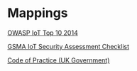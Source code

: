 # Mappings

[OWASP IoT Top 10 2014](https://scriptingxss.gitbook.io/owasp-iot-top-10-mapping-project/mappings/owasp-iot-top-10-2014)

[GSMA IoT Security Assessment Checklist](https://scriptingxss.gitbook.io/owasp-iot-top-10-mapping-project/mappings/gsma-iot-security-assessment-checklist)

[Code of Practice \(UK Government\)](https://scriptingxss.gitbook.io/owasp-iot-top-10-mapping-project/mappings/code-of-practice)





